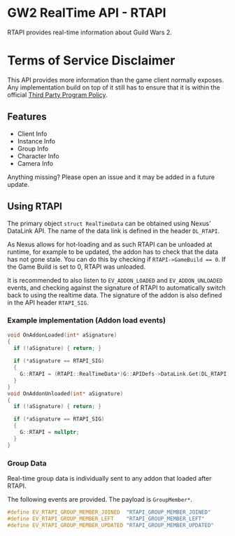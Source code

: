 # GW2 RealTime API - RTAPI
RTAPI provides real-time information about Guild Wars 2.

# Terms of Service Disclaimer
This API provides more information than the game client normally exposes.
Any implementation build on top of it still has to ensure that it is within the official [Third Party Program Policy](https://help.guildwars2.com/hc/en-us/articles/360013625034-Policy-Third-Party-Programs).

## Features
- Client Info
- Instance Info
- Group Info
- Character Info
- Camera Info

Anything missing? Please open an issue and it may be added in a future update.

## Using RTAPI
The primary object `struct RealTimeData` can be obtained using Nexus' DataLink API. The name of the data link is defined in the header `DL_RTAPI`.

As Nexus allows for hot-loading and as such RTAPI can be unloaded at runtime, for example to be updated, the addon has to check that the data has not gone stale.
You can do this by checking if `RTAPI->GameBuild == 0`.
If the Game Build is set to 0, RTAPI was unloaded.

It is recommended to also listen to `EV_ADDON_LOADED` and `EV_ADDON_UNLOADED` events, and checking against the signature of RTAPI to automatically switch back to using the realtime data.
The signature of the addon is also defined in the API header `RTAPI_SIG`.

### Example implementation (Addon load events)
```cpp
void OnAddonLoaded(int* aSignature)
{
  if (!aSignature) { return; }
  
  if (*aSignature == RTAPI_SIG)
  {
    G::RTAPI = (RTAPI::RealTimeData*)G::APIDefs->DataLink.Get(DL_RTAPI);
  }
}
void OnAddonUnloaded(int* aSignature)
{
  if (!aSignature) { return; }

  if (*aSignature == RTAPI_SIG)
  {
    G::RTAPI = nullptr;
  }
}
```

### Group Data
Real-time group data is individually sent to any addon that loaded after RTAPI.

The following events are provided. The payload is `GroupMember*`.
```cpp
#define EV_RTAPI_GROUP_MEMBER_JOINED  "RTAPI_GROUP_MEMBER_JOINED"
#define EV_RTAPI_GROUP_MEMBER_LEFT    "RTAPI_GROUP_MEMBER_LEFT"
#define EV_RTAPI_GROUP_MEMBER_UPDATED "RTAPI_GROUP_MEMBER_UPDATED"
```
